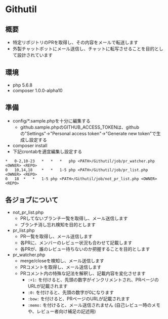 # Githutil

## 概要

* 特定リポジトリのPRを取得し、その内容をメールで転送します
* 外製チャットボットにメール送信し、チャットに転写させることを目的として設計されています

## 環境

* php 5.6.8
* composer 1.0.0-alpha10

## 準備

* config/\*.sample.phpを十分に編集する
	* github.sample.phpのGITHUB_ACCESS_TOKENは、githubの"Settings"->"Personal access token"->"Generate new token"で生成し設定する
* composer install
* 下記crontabを適宜編集し設定する

```crontab
*	0-2,10-23	*	*	*	php <PATH>/Githutil/job/pr_watcher.php <OWNER> <REPO>
0	10,14,18	*	*	1-5	php <PATH>/Githutil/job/pr_list.php <OWNER> <REPO>
0	18	*	*	1-5	php <PATH>/Githutil/job/not_pr_list.php <OWNER> <REPO>
```

## 各ジョブについて

* not_pr_list.php
  * PRしてないブランチ一覧を取得し、メール送信します
  * ブランチ消し忘れ検知を目的とします
* pr_list.php
  * PR一覧を取得し、メール送信します
  * 各PRに、メンバーのレビュー状況も合わせて記載します
  * 各PRが、誰のレビュー待ちないのか把握することを目的とします
* pr_watcher.php
  * merge/closeを検知し、メール送信します
  * PRコメントを取得し、メール送信します
  * PRコメント内の特殊な記法を解釈し、記載内容を変化させます
    * ```:+1:``` を付けると、先頭の数字がインクリメントされ、PRページのURLが記載されます
    * ```:0:``` を付けると、先頭の数字が0になります
    * ```:bow:``` を付けると、PRページのURLが記載されます
    * ```:memo:``` を付けると、メール送信されません (自己レビュー時のメモや、レビュー者向け補足の記述用)
